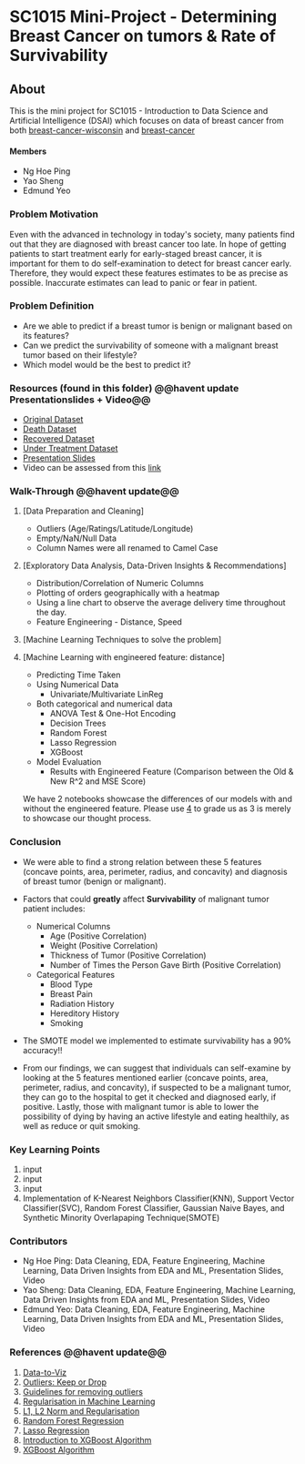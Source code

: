 # SC1015 Mini-Project - Determining Breast Cancer on tumors &amp; Rate of Survivability

## About 
This is the mini project for SC1015 - Introduction to Data Science and Artificial Intelligence (DSAI) which focuses on data of breast cancer from both [breast-cancer-wisconsin](https://www.kaggle.com/datasets/uciml/breast-cancer-wisconsin-data) and [breast-cancer](https://www.kaggle.com/datasets/homayoonkhadivi/breast-cancer-datasets)

#### Members
- Ng Hoe Ping
- Yao Sheng
- Edmund Yeo


### Problem Motivation
Even with the advanced in technology in today's society, many patients find out that they are diagnosed with breast cancer too late. In hope of getting patients to start treatment early for early-staged breast cancer, it is important for them to do self-examination to detect for breast cancer early. Therefore, they would expect these features estimates to be as precise as possible. Inaccurate estimates can lead to panic or fear in patient.

### Problem Definition
- Are we able to predict if a breast tumor is benign or malignant based on its features?
- Can we predict the survivability of someone with a malignant breast tumor based on their lifestyle?
- Which model would be the best to predict it?

### Resources (found in this folder) @@havent update Presentationslides + Video@@

- [Original Dataset](https://github.com/bobesaur/SC1015_MiniProj/blob/main/breast-cancer.csv)
- [Death Dataset](https://github.com/bobesaur/SC1015_MiniProj/blob/main/death.csv)
- [Recovered Dataset](https://github.com/bobesaur/SC1015_MiniProj/blob/main/recovered.csv)
- [Under Treatment Dataset](https://github.com/bobesaur/SC1015_MiniProj/blob/main/under%20treatment.csv)
- [Presentation Slides](https://github.com/bobesaur/SC1015_MiniProj/blob/main/SC1015-MiniProj.pdf)
- Video can be assessed from this [link](https://www.youtube.com/watch?v=ZABvxkkY4mM)

### Walk-Through @@havent update@@
1. [Data Preparation and Cleaning]
    - Outliers (Age/Ratings/Latitude/Longitude)
    - Empty/NaN/Null Data
    - Column Names were all renamed to Camel Case

2. [Exploratory Data Analysis, Data-Driven Insights & Recommendations]
    - Distribution/Correlation of Numeric Columns
    - Plotting of orders geographically with a heatmap
    - Using a line chart to observe the average delivery time throughout the day.
    - Feature Engineering - Distance, Speed
   
3. [Machine Learning Techniques to solve the problem]
4. [Machine Learning with engineered feature: distance]
    - Predicting Time Taken
    - Using Numerical Data
        - Univariate/Multivariate LinReg
    - Both categorical and numerical data
        - ANOVA Test & One-Hot Encoding
        - Decision Trees
        - Random Forest
        - Lasso Regression
        - XGBoost
    - Model Evaluation
        - Results with Engineered Feature (Comparison between the Old & New R^2 and MSE Score) 

    We have 2 notebooks showcase the differences of our models with and without the engineered feature. Please use [4](https://github.com/Georgetxm/SC1015/blob/main/Machine_Learning_V2_w_distanceipynb) to grade us as 3 is merely to showcase our thought process.

### Conclusion
- We were able to find a strong relation between these 5 features (concave points, area, perimeter, radius, and concavity) and diagnosis of breast tumor (benign or malignant).
- Factors that could **greatly** affect **Survivability** of malignant tumor patient includes:
    - Numerical Columns 
        - Age (Positive Correlation)
        - Weight (Positive Correlation)
        - Thickness of Tumor (Positive Correlation)
        - Number of Times the Person Gave Birth (Positive Correlation)
    - Categorical Features 
        - Blood Type
        - Breast Pain
        - Radiation History
        - Hereditory History
        - Smoking
    
- The SMOTE model we implemented to estimate survivability has a 90% accuracy!!
- From our findings, we can suggest that individuals can self-examine by looking at the 5 features mentioned earlier (concave points, area, perimeter, radius, and concavity), if suspected to be a malignant tumor, they can go to the hospital to get it checked and diagnosed early, if positive. Lastly, those with malignant tumor is able to lower the possibility of dying by having an active lifestyle and eating healthily, as well as reduce or quit smoking.

### Key Learning Points
1. input
2. input
3. input
4. Implementation of K-Nearest Neighbors Classifier(KNN), Support Vector Classifier(SVC), Random Forest Classifier, Gaussian Naive Bayes, and Synthetic Minority Overlapaping Technique(SMOTE)

### Contributors
- Ng Hoe Ping: Data Cleaning, EDA, Feature Engineering, Machine Learning, Data Driven Insights from EDA and ML, Presentation Slides, Video
- Yao Sheng: Data Cleaning, EDA, Feature Engineering, Machine Learning, Data Driven Insights from EDA and ML, Presentation Slides, Video
- Edmund Yeo: Data Cleaning, EDA, Feature Engineering, Machine Learning, Data Driven Insights from EDA and ML, Presentation Slides, Video

### References @@havent update@@
1. [Data-to-Viz](https://www.data-to-viz.com/)
2. [Outliers: Keep or Drop](https://towardsdatascience.com/outliers-keep-or-drop-892b599b8ab6)
3. [Guidelines for removing outliers](https://statisticsbyjim.com/basics/remove-outliers/)
4. [Regularisation in Machine Learning](https://towardsdatascience.com/regularization-in-machine-learning-76441ddcf99a)
5. [L1, L2 Norm and Regularisation](https://www.analyticssteps.com/blogs/l2-and-l1-regularization-machine-learning)
6. [Random Forest Regression](https://towardsdatascience.com/random-forest-regression-5f605132d19d)
7. [Lasso Regression](https://www.mygreatlearning.com/blog/understanding-of-lasso-regression/#:~:text=Lasso%20regression%20is%20a%20regularization,i.e.%20models%20with%20fewer%20parameters)
8. [Introduction to XGBoost Algorithm](https://www.analyticsvidhya.com/blog/2018/09/an-end-to-end-guide-to-understand-the-math-behind-xgboost/)
9. [XGBoost Algorithm](https://towardsdatascience.com/https-medium-com-vishalmorde-xgboost-algorithm-long-she-may-rein-edd9f99be63d)
